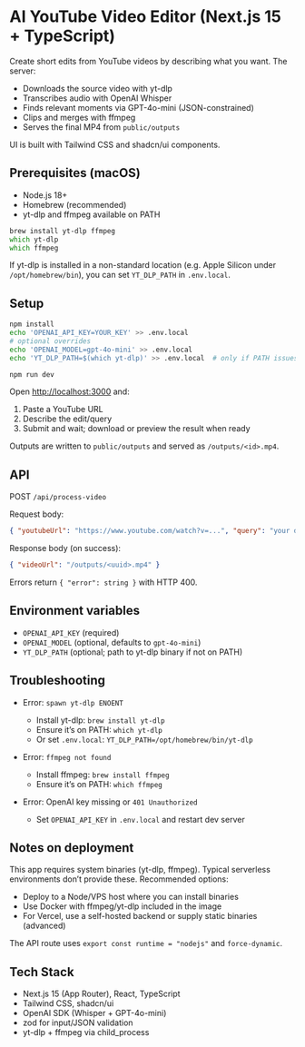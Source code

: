 # AI YouTube Video Editor (Next.js 15 + TypeScript)

Create short edits from YouTube videos by describing what you want. The server:

- Downloads the source video with yt-dlp
- Transcribes audio with OpenAI Whisper
- Finds relevant moments via GPT-4o-mini (JSON-constrained)
- Clips and merges with ffmpeg
- Serves the final MP4 from `public/outputs`

UI is built with Tailwind CSS and shadcn/ui components.

## Prerequisites (macOS)

- Node.js 18+
- Homebrew (recommended)
- yt-dlp and ffmpeg available on PATH

```zsh
brew install yt-dlp ffmpeg
which yt-dlp
which ffmpeg
```

If yt-dlp is installed in a non-standard location (e.g. Apple Silicon under `/opt/homebrew/bin`), you can set `YT_DLP_PATH` in `.env.local`.

## Setup

```zsh
npm install
echo 'OPENAI_API_KEY=YOUR_KEY' >> .env.local
# optional overrides
echo 'OPENAI_MODEL=gpt-4o-mini' >> .env.local
echo 'YT_DLP_PATH=$(which yt-dlp)' >> .env.local  # only if PATH issues

npm run dev
```

Open <http://localhost:3000> and:

1) Paste a YouTube URL
2) Describe the edit/query
3) Submit and wait; download or preview the result when ready

Outputs are written to `public/outputs` and served as `/outputs/<id>.mp4`.

## API

POST `/api/process-video`

Request body:

```json
{ "youtubeUrl": "https://www.youtube.com/watch?v=...", "query": "your description" }
```

Response body (on success):

```json
{ "videoUrl": "/outputs/<uuid>.mp4" }
```

Errors return `{ "error": string }` with HTTP 400.

## Environment variables

- `OPENAI_API_KEY` (required)
- `OPENAI_MODEL` (optional, defaults to `gpt-4o-mini`)
- `YT_DLP_PATH` (optional; path to yt-dlp binary if not on PATH)

## Troubleshooting

- Error: `spawn yt-dlp ENOENT`
  - Install yt-dlp: `brew install yt-dlp`
  - Ensure it’s on PATH: `which yt-dlp`
  - Or set `.env.local`: `YT_DLP_PATH=/opt/homebrew/bin/yt-dlp`

- Error: `ffmpeg not found`
  - Install ffmpeg: `brew install ffmpeg`
  - Ensure it’s on PATH: `which ffmpeg`

- Error: OpenAI key missing or `401 Unauthorized`
  - Set `OPENAI_API_KEY` in `.env.local` and restart dev server

## Notes on deployment

This app requires system binaries (yt-dlp, ffmpeg). Typical serverless environments don’t provide these. Recommended options:

- Deploy to a Node/VPS host where you can install binaries
- Use Docker with ffmpeg/yt-dlp included in the image
- For Vercel, use a self-hosted backend or supply static binaries (advanced)

The API route uses `export const runtime = "nodejs"` and `force-dynamic`.

## Tech Stack

- Next.js 15 (App Router), React, TypeScript
- Tailwind CSS, shadcn/ui
- OpenAI SDK (Whisper + GPT-4o-mini)
- zod for input/JSON validation
- yt-dlp + ffmpeg via child_process
